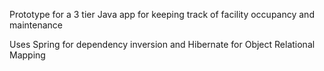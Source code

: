Prototype for a 3 tier Java app for keeping track of facility occupancy and maintenance

Uses Spring for dependency inversion and Hibernate for Object Relational Mapping
